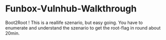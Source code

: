 # Funbox-Vulnhub-Walkthrough
Boot2Root ! This is a reallife szenario, but easy going. You have to enumerate and understand the szenario to get the root-flag in round about 20min.
